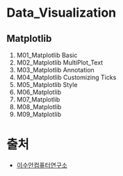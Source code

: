 # Data_Visualization

## Matplotlib

1. M01_Matplotlib Basic
2. M02_Matplotlib MultiPlot_Text 
3. M03_Matplotlib Annotation
4. M04_Matplotlib Customizing Ticks 
5. M05_Matplotlib Style
6. M06_Matplotlib 
7. M07_Matplotlib
8. M08_Matplotlib
9. M09_Matplotlib



# 출처

* [이수안컴퓨터연구소](https://www.youtube.com/playlist?list=PL7ZVZgsnLwEGR11m7oLOSa0pBWCc3TMaL)
